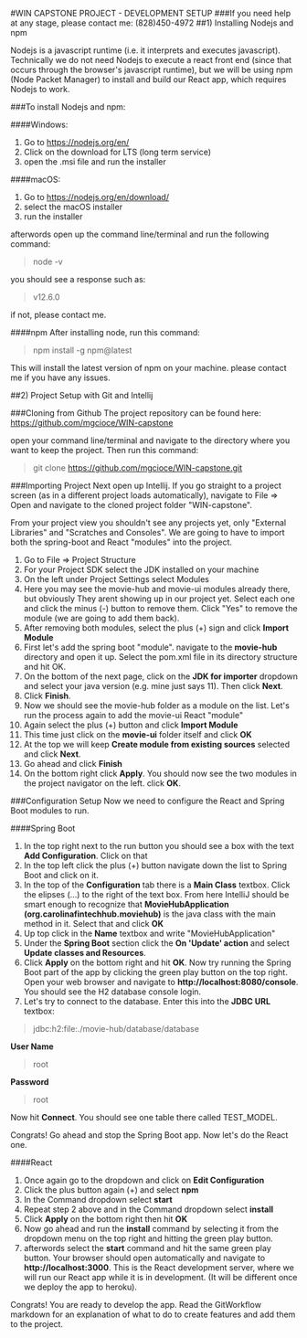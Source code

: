 #WIN CAPSTONE PROJECT - DEVELOPMENT SETUP
###If you need help at any stage, please contact me: (828)450-4972
##1) Installing Nodejs and npm

Nodejs is a javascript runtime (i.e. it interprets and executes javascript). Technically we do not need Nodejs to execute a react front end (since that occurs through the browser's javascript runtime), but we will be using npm (Node Packet Manager) to install and build our React app, which requires Nodejs to work.

###To install Nodejs and npm:

####Windows:
1) Go to https://nodejs.org/en/
2) Click on the download for LTS (long term service)
3) open the .msi file and run the installer

####macOS:
1) Go to https://nodejs.org/en/download/
2) select the macOS installer
3) run the installer

afterwords open up the command line/terminal and run the following command:

> node -v

you should see a response such as:
> v12.6.0

if not, please contact me.

####npm
After installing node, run this command:

> npm install -g npm@latest

This will install the latest version of npm on your machine. 
please contact me if you have any  issues.

##2) Project Setup with Git and Intellij

###Cloning from Github
The project repository can be found here: https://github.com/mgcioce/WIN-capstone

open your command line/terminal and navigate to the directory where you want to keep the project. Then run this command:

> git clone https://github.com/mgcioce/WIN-capstone.git

###Importing Project
Next open up Intellij. If you go straight to a project screen (as in a different project loads automatically), navigate to File => Open and 
navigate to the cloned project folder "WIN-capstone".

From your project view you shouldn't see any projects yet, only "External Libraries" and "Scratches and Consoles". We are going to have to import both the spring-boot and React
"modules" into the project.

1) Go to File => Project Structure
2) For your Project SDK select the JDK installed on your machine
3) On the left under Project Settings select Modules
4) Here you may see the movie-hub and movie-ui modules already there, but obviously
They arent showing up in our project yet. Select each one and click the minus (-) button to remove them. Click "Yes" to remove the module (we are going to add them back).
5) After removing both modules, select the plus (+) sign and click **Import Module**
6) First let's add the spring boot "module". navigate to the **movie-hub** directory
and open it up. Select the pom.xml file in its directory structure and hit OK.
7) On the bottom of the next page, click on the **JDK for importer** dropdown and 
select your java version (e.g. mine just says 11). Then click **Next**.
8) Click **Finish**.
9) Now we should see the movie-hub folder as a module on the list. Let's run the process again to add the movie-ui React "module"
10) Again select the plus (+) button and click **Import Module**
11) This time just click on the **movie-ui** folder itself and click **OK**
12) At the top we will keep **Create module from existing sources** selected and 
click **Next**.
13) Go ahead and click **Finish**
14) On the bottom right click **Apply**. You should now see the two modules in the project navigator on the left. click **OK**.

###Configuration Setup
Now we need to configure the React and Spring Boot modules to run. 

####Spring Boot
1) In the top right next to the run button you should see a box with the text **Add Configuration**. Click on that
2) In the top left click the plus (+) button navigate down the list to Spring Boot and click on it.
3) In the top of the **Configuration** tab there is a **Main Class** textbox. Click the elipses (...) to the right of the text box. From here IntelliJ should be smart enough to recognize that **MovieHubApplication (org.carolinafintechhub.moviehub)** is the java class with the main method in it. Select that and click **OK**  
4) Up top click in the **Name** textbox and write "MovieHubApplication"
5) Under the **Spring Boot** section click the **On 'Update' action** and select **Update classes and Resources**.
6) Click **Apply** on the bottom right and hit **OK**. Now try running the Spring Boot part of the app by clicking the green play button on the top right. Open your web browser and navigate to **http://localhost:8080/console**. You should see the H2 database console login. 
7) Let's try to connect to the database. Enter this into the **JDBC URL** textbox:

> jdbc:h2:file:./movie-hub/database/database

**User Name**

> root

**Password**

> root

Now hit **Connect**. You should see one table there called TEST_MODEL.

Congrats! Go ahead and stop the Spring Boot app. Now let's do the React one.

####React
1) Once again go to the dropdown and click on **Edit Configuration**
2) Click the plus button again (+) and select **npm**
3) In the Command dropdown select **start**
4) Repeat step 2 above and in the Command dropdown select **install** 
5) Click **Apply** on the bottom right then hit **OK**
6) Now go ahead and run the **install** command by selecting it from the dropdown menu on the top right and hitting the green play button.
7) afterwords select the **start** command and hit the same green play button. Your browser should open automatically and navigate to **http://localhost:3000**. This is the React development server, where we will run our React app while it is in development. (It will be different once we deploy the app to heroku).

Congrats! You are ready to develop the app. Read the GitWorkflow markdown for an explanation of what to do to create features and add them to the project.


